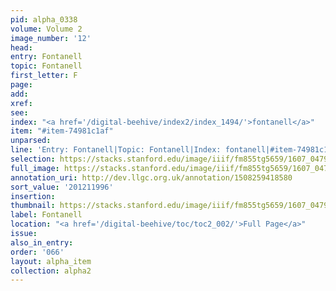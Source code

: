 ```yaml
---
pid: alpha_0338
volume: Volume 2
image_number: '12'
head:
entry: Fontanell
topic: Fontanell
first_letter: F
page:
add:
xref:
see:
index: "<a href='/digital-beehive/index2/index_1494/'>fontanell</a>"
item: "#item-74981c1af"
unparsed:
line: 'Entry: Fontanell|Topic: Fontanell|Index: fontanell|#item-74981c1af'
selection: https://stacks.stanford.edu/image/iiif/fm855tg5659/1607_0479/778,1996,2951,331/full/0/default.jpg
full_image: https://stacks.stanford.edu/image/iiif/fm855tg5659/1607_0479/full/full/0/default.jpg
annotation_uri: http://dev.llgc.org.uk/annotation/1508259418580
sort_value: '201211996'
insertion:
thumbnail: https://stacks.stanford.edu/image/iiif/fm855tg5659/1607_0479/778,1996,600,180/250,/0/default.jpg
label: Fontanell
location: "<a href='/digital-beehive/toc/toc2_002/'>Full Page</a>"
issue:
also_in_entry:
order: '066'
layout: alpha_item
collection: alpha2
---
```

